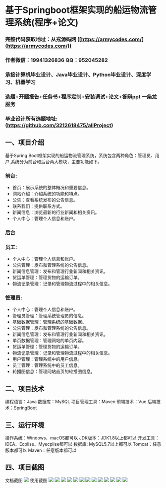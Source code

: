 基于Springboot框架实现的船运物流管理系统(程序+论文)
=
###  完整代码获取地址：从戎源码网 ([https://armycodes.com/](https://armycodes.com/))
###  作者微信：19941326836  QQ：952045282 
###  承接计算机毕业设计、Java毕业设计、Python毕业设计、深度学习、机器学习
###  选题+开题报告+任务书+程序定制+安装调试+论文+答辩ppt 一条龙服务
###  毕业设计所有选题地址:(https://github.com/3212618475/allProject)


一、项目介绍
---
基于Spring Boot框架实现的船运物流管理系统，系统包含两种角色：管理员、用户,系统分为前台和后台两大模块，主要功能如下。
### 前台:
- 首页：展示系统的整体概况和重要信息。
- 网站介绍：介绍系统的功能和特点。
- 公告：查看系统发布的公告信息。
- 联系我们：提供联系方式。
- 新闻信息：浏览最新的行业新闻和相关资讯。
- 个人中心：管理个人信息和账户。

### 后台
### 员工:
- 个人中心：管理个人信息和账户。
- 公告管理：发布和管理系统的公告信息。
- 新闻信息管理：发布和管理行业新闻和相关资讯。
- 货运单管理：管理货物的运输订单。
- 物流记录管理：记录和管理物流过程中的相关信息。
  
### 管理员:
- 个人中心：管理个人信息和账户。
- 管理员管理：管理系统管理员的信息。
- 基础数据管理：管理系统的基础数据。
- 公告管理：发布和管理系统的公告信息。
- 新闻信息管理：发布和管理行业新闻和相关资讯。
- 单页数据管理：管理网站的单页内容。
- 货运单管理：管理货物的运输订单。
- 物流记录管理：记录和管理物流过程中的相关信息。
- 用户管理：管理系统中的用户信息。
- 员工管理：管理系统中的员工信息。
- 轮播图信息：管理网站首页的轮播图信息。

二、项目技术
---
编程语言：Java
数据库：MySQL
项目管理工具：Maven
前端技术：Vue
后端技术：SpringBoot

三、运行环境
---
操作系统：Windows、macOS都可以
JDK版本：JDK1.8以上都可以
开发工具：IDEA、Ecplise、Myecplise都可以
数据库: MySQL5.7以上都可以
Tomcat：任意版本都可以
Maven：任意版本都可以

四、项目截图
---
文档截图
![](limage/1.png)
使用截图
![](image/1.png)
![](image/2.png)
![](image/3.png)
![](image/4.png)
![](image/5.png)
![](image/6.png)
![](image/7.png)
![](image/8.png)
![](image/9.png)
![](image/10.png)
![](image/11.png)
![](image/12.png)
![](image/13.png)
